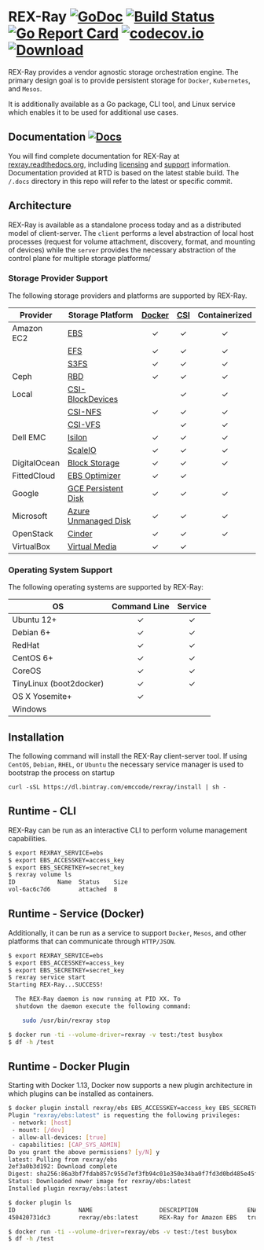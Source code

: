 # REX-Ray [![GoDoc](https://godoc.org/github.com/thecodeteam/rexray?status.svg)](http://godoc.org/github.com/thecodeteam/rexray) [![Build Status](http://travis-ci.org/thecodeteam/rexray.svg?branch=master)](https://travis-ci.org/thecodeteam/rexray) [![Go Report Card](http://goreportcard.com/badge/thecodeteam/rexray)](http://goreportcard.com/report/thecodeteam/rexray) [![codecov.io](https://codecov.io/github/thecodeteam/rexray/coverage.svg?branch=master)](https://codecov.io/github/thecodeteam/rexray?branch=master) [ ![Download](http://api.bintray.com/packages/emccode/rexray/stable/images/download.svg) ](https://dl.bintray.com/emccode/rexray/stable/latest/)

REX-Ray provides a vendor agnostic storage orchestration engine.  The primary
design goal is to provide persistent storage for `Docker`, `Kubernetes`, and `Mesos`.

It is additionally available as a Go package, CLI tool, and Linux service which
enables it to be used for additional use cases.

## Documentation [![Docs](https://readthedocs.org/projects/rexray/badge/?version=stable)](http://rexray.readthedocs.org/en/stable/)
You will find complete documentation for REX-Ray at [rexray.readthedocs.org](http://rexray.readthedocs.org/en/stable/), including
[licensing](http://rexray.readthedocs.org/en/stable/about/license/) and
[support](http://rexray.readthedocs.org/en/stable/#getting-help) information.
Documentation provided at RTD is based on the latest stable build.  The `/.docs`
directory in this repo will refer to the latest or specific commit.

## Architecture
REX-Ray is available as a standalone process today and as a distributed
model of client-server.  The `client` performs a level abstraction of local
host processes (request for volume attachment, discovery, format, and mounting
of devices) while the `server` provides the necessary abstraction of the
control plane for multiple storage platforms/

### Storage Provider Support
The following storage providers and platforms are supported by REX-Ray.

| Provider              | Storage Platform  | <center>[Docker](https://docs.docker.com/engine/extend/plugins_volume/)</center> | <center>[CSI](https://github.com/container-storage-interface/spec)</center> | <center>Containerized</center> |
|-----------------------|----------------------|:---:|:---:|:---:|
| Amazon EC2 | [EBS](.docs/user-guide/storage-providers/aws.md#aws-ebs) | ✓ | ✓ | ✓  |
| | [EFS](.docs/user-guide/storage-providers/aws.md#aws-efs) | ✓ | ✓ | ✓ |
| | [S3FS](.docs/user-guide/storage-providers/aws.md#aws-s3fs) | ✓ | ✓ | ✓ |
| Ceph | [RBD](.docs/user-guide/storage-providers/ceph.md#ceph-rbd) | ✓ | ✓ | ✓ |
| Local | [CSI-BlockDevices](https://github.com/thecodeteam/csi-blockdevices) | | ✓ | ✓ |
| | [CSI-NFS](https://github.com/thecodeteam/csi-nfs) | ✓ | ✓ | ✓ |
| | [CSI-VFS](https://github.com/thecodeteam/csi-vfs) | | ✓ | ✓ |
| Dell EMC | [Isilon](.docs/user-guide/storage-providers/dellemc.md#dell-emc-isilon) | ✓ | ✓ | ✓ |
| | [ScaleIO](.docs/user-guide/storage-providers/dellemc.md#dell-emc-scaleio) | ✓ | ✓ | ✓ |
| DigitalOcean | [Block Storage](.docs/user-guide/storage-providers/digitalocean.md#do-block-storage) | ✓ | ✓ | ✓ |
| FittedCloud | [EBS Optimizer](.docs/user-guide/storage-providers/fittedcloud.md#ebs-optimizer) | ✓ | ✓ | |
| Google | [GCE Persistent Disk](.docs/user-guide/storage-providers/google.md#gce-persistent-disk) | ✓ | ✓ | ✓ |
| Microsoft | [Azure Unmanaged Disk](.docs/user-guide/storage-providers/microsoft.md#azure-ud) | ✓ | ✓ | ✓ |
| OpenStack | [Cinder](.docs/user-guide/storage-providers/openstack.md#cinder) | ✓ | ✓ | ✓ |
| VirtualBox | [Virtual Media](.docs/user-guide/storage-providers/virtualbox.md#virtualbox) | ✓ | ✓ | |

### Operating System Support
The following operating systems are supported by REX-Ray:

| OS             | <center>Command Line</center> | <center>Service</center> |
|---------------|:---:|:---:|
| Ubuntu 12+     | ✓          | ✓ |
| Debian 6+      | ✓          | ✓ |
| RedHat         | ✓          | ✓ |
| CentOS 6+      | ✓          | ✓ |
| CoreOS         | ✓          | ✓ |
| TinyLinux (boot2docker)| ✓  | ✓ |
| OS X Yosemite+ | ✓          |  |
| Windows        |            |  |

## Installation
The following command will install the REX-Ray client-server tool.  If using
`CentOS`, `Debian`, `RHEL`, or `Ubuntu` the necessary service manager is used
to bootstrap the process on startup

`curl -sSL https://dl.bintray.com/emccode/rexray/install | sh -`

## Runtime - CLI
REX-Ray can be run as an interactive CLI to perform volume management
capabilities.

```bash
$ export REXRAY_SERVICE=ebs
$ export EBS_ACCESSKEY=access_key
$ export EBS_SECRETKEY=secret_key
$ rexray volume ls
ID            Name  Status    Size
vol-6ac6c7d6        attached  8
```

## Runtime - Service (Docker)
Additionally, it can be run as a service to support `Docker`, `Mesos`, and other
 platforms that can communicate through `HTTP/JSON`.

```bash
$ export REXRAY_SERVICE=ebs
$ export EBS_ACCESSKEY=access_key
$ export EBS_SECRETKEY=secret_key
$ rexray service start
Starting REX-Ray...SUCCESS!

  The REX-Ray daemon is now running at PID XX. To
  shutdown the daemon execute the following command:

    sudo /usr/bin/rexray stop

$ docker run -ti --volume-driver=rexray -v test:/test busybox
$ df -h /test
```

## Runtime - Docker Plugin
Starting with Docker 1.13, Docker now supports a new plugin architecture in
which plugins can be installed as containers.

```bash
$ docker plugin install rexray/ebs EBS_ACCESSKEY=access_key EBS_SECRETKEY=secret_key
Plugin "rexray/ebs:latest" is requesting the following privileges:
 - network: [host]
 - mount: [/dev]
 - allow-all-devices: [true]
 - capabilities: [CAP_SYS_ADMIN]
Do you grant the above permissions? [y/N] y
latest: Pulling from rexray/ebs
2ef3a0b3d192: Download complete
Digest: sha256:86a3bf7fdab857c955d7ef3fb94c01e350e34ba0f7fd3d0bd485e45f1592e1c2
Status: Downloaded newer image for rexray/ebs:latest
Installed plugin rexray/ebs:latest

$ docker plugin ls
ID                  NAME                   DESCRIPTION              ENABLED
450420731dc3        rexray/ebs:latest      REX-Ray for Amazon EBS   true

$ docker run -ti --volume-driver=rexray/ebs -v test:/test busybox
$ df -h /test
```
